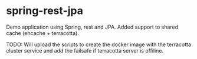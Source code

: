# spring-rest-jpa

Demo application using Spring, rest and JPA. 
Added support to shared cache (ehcache + terracotta). 

TODO: Will upload the scripts to create the docker image with the terracotta cluster service and add the failsafe if terracotta server is offiline.
